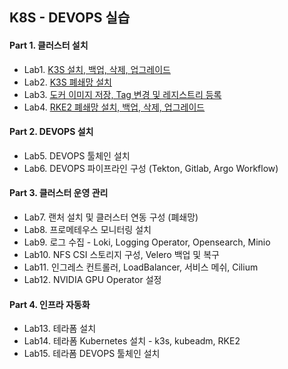 ## K8S - DEVOPS 실습

#### Part 1. 클러스터 설치
  - Lab1. [K3S 설치, 백업, 삭제, 업그레이드](./Lab1-K3S설치,백업,삭제,업그레이드.md)
  - Lab2. [K3S 폐쇄망 설치](./Lab2-k3s폐쇄망설치.md)
  - Lab3. [도커 이미지 저장, Tag 변경 및 레지스트리 등록](./Lab3.도커이미지저장,Tag변경및레지스트리등록.md)
  - Lab4. [RKE2 폐쇄망 설치, 백업, 삭제, 업그레이드](./Lab4.폐쇄망설치,백업,삭제,업그레이드.md)

#### Part 2. DEVOPS 설치
  - Lab5. DEVOPS 툴체인 설치
  - Lab6. DEVOPS 파이프라인 구성 (Tekton, Gitlab, Argo Workflow)

#### Part 3. 클러스터 운영 관리
  - Lab7. 랜처 설치 및 클러스터 연동 구성 (폐쇄망)
  - Lab8. 프로메테우스 모니터링 설치
  - Lab9. 로그 수집 - Loki, Logging Operator, Opensearch, Minio
  - Lab10. NFS CSI 스토리지 구성, Velero 백업 및 복구
  - Lab11. 인그레스 컨트롤러, LoadBalancer, 서비스 메쉬, Cilium
  - Lab12. NVIDIA GPU Operator 설정


#### Part 4. 인프라 자동화
  - Lab13. 테라폼 설치
  - Lab14. 테라폼 Kubernetes  설치 - k3s, kubeadm, RKE2
  - Lab15. 테라폼 DEVOPS 툴체인 설치

